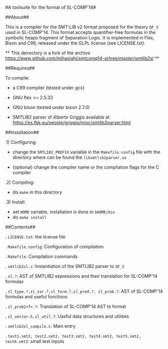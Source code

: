 #A toolsuite for the format of SL-COMP'14#

##About##

This is a compiler for the SMT-LIB v2 format proposed for the 
theory `QF_S` used in SL-COMP'14.
This format accepts quantifier-free formulas in the symbolic heaps 
fragment of Separation Logic.
It is implemented in Flex, Bison and C99, released under the 
GLPL license (see LICENSE.txt). 

** This deirectory is a fork of the archive https://www.github.com/mihasighi/smtcomp14-sl/tree/master/smtlib2sl **

##Requires##

To compile:

- a C99 compiler (tested under gcc)

- GNU flex >= 2.5.33

- GNU bison (tested under bison 2.7.0)

- SMTLIB2 parser of Alberto Griggio available at
  https://es.fbk.eu/people/griggio/misc/smtlib2parser.html



##Installation##

.1) Configuring:
   - change the `SMTLIB2_PREFIX` variable in the `Makefile.config` file
     with the directory where can be found the `libsmtlib2parser.so`

   - (optional)
     change the compiler name or the compilation flags for the C compiler


.2) Compiling:
   - do `make` in this directory


.3) Install:
   - set `HOME` variable, installation is done in `$HOME/bin`
   - do `make install`


##Contents##

. `LICENSE.txt`: 
  the license file

. `Makefile.config`: 
  Configuration of compilation

. `Makefile`:
  Compilation commands

. `smtlib2sl.c`:
  Instantiation of the SMTLIB2 parser to `QF_S`

. `sl.?`:
  AST of SMTLIB2 expressions and their translation for 
  SL-COMP'14 formulas

. `sl_type.?,sl_var.?,sl_form.?,sl_pred.?, sl_prob.?`:
  AST of SL-COMP'14 formulas and useful functions

. `sl_prob2<f>.?`:
  Translation of SL-COMP'14 AST to format <f>

. `sl_vector.h,sl_util.?`:
  Useful data structures and utilities

. `smtlib2sl_compile.c`:
  Main entry

. `test1.smt2, test2.smt2, test3.smt2, test4.smt2, test5.smt2, test6.smt2`:
  small test inputs 
